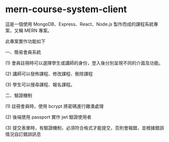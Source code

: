 # mern-course-system-client

這是一個使用 MongoDB、Express、React、Node.js 製作而成的課程系統專案，又稱 MERN 專案。

此專案實作功能如下

一、簡易會員系統

(1) 會員註冊時可以選擇學生或講師的身份，登入後分別呈現不同的介面及功能。

(2) 講師可以發佈課程、修改課程、刪除課程

(3) 學生可以搜尋課程、報名課程。

二、驗證機制

(1) 註冊會員時，使用 bcrypt 將密碼進行雜湊處理

(2) 後端使用 passport 實作 jwt 驗證使用者

(3) 提交表單時，有驗證機制，必須符合格式才能提交，否則會報錯，並根據錯誤情況自訂錯誤訊息

